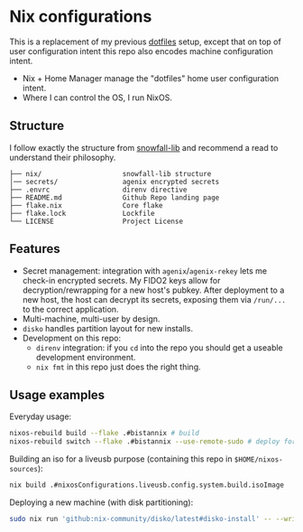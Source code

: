 # Nix configurations

This is a replacement of my previous [dotfiles](https://github.com/nicdumz/dotfiles) setup, except
that on top of user configuration intent this repo also encodes machine configuration intent.

- Nix + Home Manager manage the "dotfiles" home user configuration intent.
- Where I can control the OS, I run NixOS.

## Structure

I follow exactly the structure from [snowfall-lib](https://snowfall.org/guides/lib/quickstart/) and
recommend a read to understand their philosophy.

```
├── nix/                    snowfall-lib structure
│── secrets/                agenix encrypted secrets
├── .envrc                  direnv directive
├── README.md               Github Repo landing page
├── flake.nix               Core flake
├── flake.lock              Lockfile
└── LICENSE                 Project License
```

## Features

- Secret management: integration with `agenix`/`agenix-rekey` lets me check-in encrypted secrets. My FIDO2 keys allow for decryption/rewrapping for a new host's pubkey. After deployment to a new host, the host can decrypt its secrets, exposing them via `/run/...` to the correct application.
- Multi-machine, multi-user by design.
- `disko` handles partition layout for new installs.
- Development on this repo:
  - `direnv` integration: if you `cd` into the repo you should get a useable development environment.
  - `nix fmt` in this repo just does the right thing.

## Usage examples

Everyday usage:

```sh
nixos-rebuild build --flake .#bistannix # build
nixos-rebuild switch --flake .#bistannix --use-remote-sudo # deploy for current machine
```

Building an iso for a liveusb purpose (containing this repo in `$HOME/nixos-sources`):

```sh
nix build .#nixosConfigurations.liveusb.config.system.build.isoImage
```

Deploying a new machine (with disk partitioning):

```sh
sudo nix run 'github:nix-community/disko/latest#disko-install' -- --write-efi-boot-entries --flake '.#bistannix' --disk main /dev/sda
```
